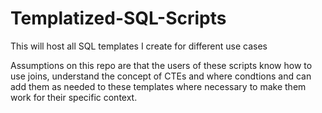 # Templatized-SQL-Scripts
This will host all SQL templates I create for different use cases

Assumptions on this repo are that the users of these scripts know how to use joins, understand the concept of CTEs and where condtions and can add them as needed to these templates where necessary to make them work for their specific context.
